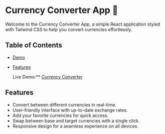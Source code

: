 # Currency Converter App 🤑

Welcome to the Currency Converter App, a simple React application styled with Tailwind CSS to help you convert currencies effortlessly.

## Table of Contents
- [Demo](#demo)
- [Features](#features)


  Live Demo:** [Currency Converter](https://simran-portfoloio-currencyconverter.netlify.app/)

## Features
- Convert between different currencies in real-time.
- User-friendly interface with up-to-date exchange rates.
- Add your favorite currencies for quick access.
- Swap between base and target currencies with a single click.
- Responsive design for a seamless experience on all devices.
